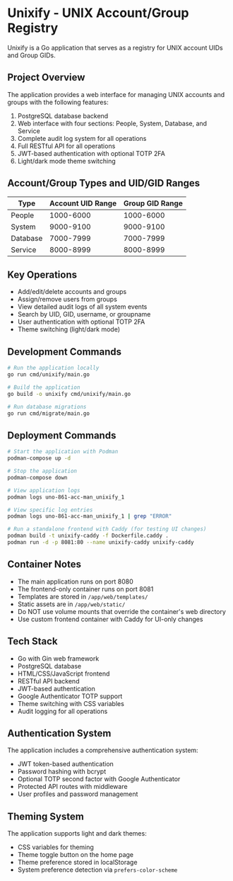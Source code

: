 # Unixify - UNIX Account/Group Registry

Unixify is a Go application that serves as a registry for UNIX account UIDs and Group GIDs.

## Project Overview

The application provides a web interface for managing UNIX accounts and groups with the following features:

1. PostgreSQL database backend
2. Web interface with four sections: People, System, Database, and Service
3. Complete audit log system for all operations
4. Full RESTful API for all operations
5. JWT-based authentication with optional TOTP 2FA
6. Light/dark mode theme switching

## Account/Group Types and UID/GID Ranges

| Type     | Account UID Range | Group GID Range |
|----------|-------------------|-----------------|
| People   | 1000-6000         | 1000-6000       |
| System   | 9000-9100         | 9000-9100       |
| Database | 7000-7999         | 7000-7999       |
| Service  | 8000-8999         | 8000-8999       |

## Key Operations

- Add/edit/delete accounts and groups
- Assign/remove users from groups
- View detailed audit logs of all system events
- Search by UID, GID, username, or groupname
- User authentication with optional TOTP 2FA
- Theme switching (light/dark mode)

## Development Commands

```bash
# Run the application locally
go run cmd/unixify/main.go

# Build the application
go build -o unixify cmd/unixify/main.go

# Run database migrations
go run cmd/migrate/main.go
```

## Deployment Commands

```bash
# Start the application with Podman
podman-compose up -d

# Stop the application
podman-compose down

# View application logs
podman logs uno-861-acc-man_unixify_1

# View specific log entries
podman logs uno-861-acc-man_unixify_1 | grep "ERROR"

# Run a standalone frontend with Caddy (for testing UI changes)
podman build -t unixify-caddy -f Dockerfile.caddy .
podman run -d -p 8081:80 --name unixify-caddy unixify-caddy
```

## Container Notes

- The main application runs on port 8080
- The frontend-only container runs on port 8081
- Templates are stored in `/app/web/templates/`
- Static assets are in `/app/web/static/`
- Do NOT use volume mounts that override the container's web directory
- Use custom frontend container with Caddy for UI-only changes

## Tech Stack

- Go with Gin web framework
- PostgreSQL database
- HTML/CSS/JavaScript frontend
- RESTful API backend
- JWT-based authentication
- Google Authenticator TOTP support
- Theme switching with CSS variables
- Audit logging for all operations

## Authentication System

The application includes a comprehensive authentication system:
- JWT token-based authentication
- Password hashing with bcrypt
- Optional TOTP second factor with Google Authenticator
- Protected API routes with middleware
- User profiles and password management

## Theming System

The application supports light and dark themes:
- CSS variables for theming
- Theme toggle button on the home page
- Theme preference stored in localStorage
- System preference detection via `prefers-color-scheme`

